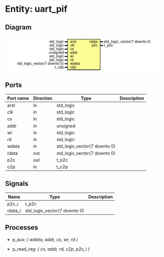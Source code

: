 # Entity: uart_pif
## Diagram
![Diagram](uart_pif.svg "Diagram")
## Ports
| Port name | Direction | Type                         | Description |
| --------- | --------- | ---------------------------- | ----------- |
| arst      | in        | std_logic                    |             |
| clk       | in        | std_logic                    |             |
| cs        | in        | std_logic                    |             |
| addr      | in        | unsigned                     |             |
| wr        | in        | std_logic                    |             |
| rd        | in        | std_logic                    |             |
| wdata     | in        | std_logic_vector(7 downto 0) |             |
| rdata     | out       | std_logic_vector(7 downto 0) |             |
| p2c       | out       | t_p2c                        |             |
| c2p       | in        | t_c2p                        |             |
## Signals
| Name    | Type                         | Description |
| ------- | ---------------------------- | ----------- |
| p2c_i   | t_p2c                        |             |
| rdata_i | std_logic_vector(7 downto 0) |             |
## Processes
- p_aux: _( wdata, addr, cs, wr, rd )_

- p_read_reg: _( cs, addr, rd, c2p, p2c_i )_

